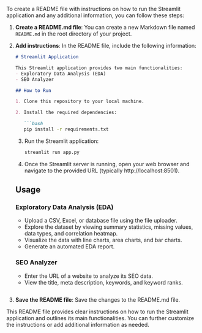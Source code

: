 To create a README file with instructions on how to run the Streamlit application and any additional information, you can follow these steps:

1. **Create a README.md file**: You can create a new Markdown file named `README.md` in the root directory of your project.

2. **Add instructions**: In the README file, include the following information:

   ```markdown
   # Streamlit Application

   This Streamlit application provides two main functionalities:
   - Exploratory Data Analysis (EDA)
   - SEO Analyzer

   ## How to Run
   
   1. Clone this repository to your local machine.
   
   2. Install the required dependencies:
   
      ```bash
      pip install -r requirements.txt
      ```
   
   3. Run the Streamlit application:
   
      ```bash
      streamlit run app.py
      ```

   4. Once the Streamlit server is running, open your web browser and navigate to the provided URL (typically http://localhost:8501).

   ## Usage

   ### Exploratory Data Analysis (EDA)

   - Upload a CSV, Excel, or database file using the file uploader.
   - Explore the dataset by viewing summary statistics, missing values, data types, and correlation heatmap.
   - Visualize the data with line charts, area charts, and bar charts.
   - Generate an automated EDA report.

   ### SEO Analyzer

   - Enter the URL of a website to analyze its SEO data.
   - View the title, meta description, keywords, and keyword ranks.
   
   ```

3. **Save the README file**: Save the changes to the README.md file.

This README file provides clear instructions on how to run the Streamlit application and outlines its main functionalities. You can further customize the instructions or add additional information as needed.